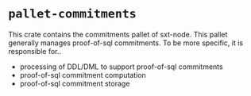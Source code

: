 # `pallet-commitments`
This crate contains the commitments pallet of sxt-node.
This pallet generally manages proof-of-sql commitments.
To be more specific, it is responsible for..
- processing of DDL/DML to support proof-of-sql commitments
- proof-of-sql commitment computation
- proof-of-sql commitment storage
